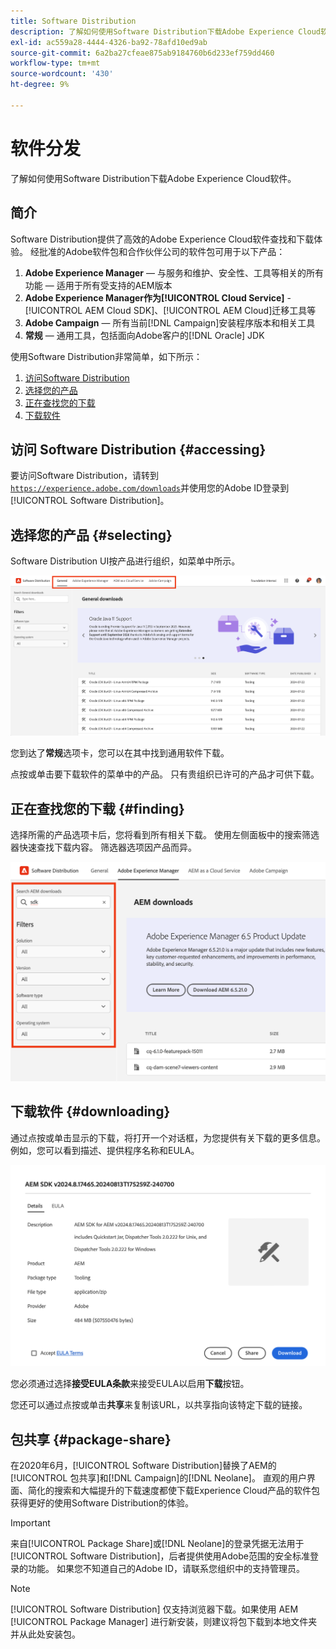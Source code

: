 ```yaml
---
title: Software Distribution
description: 了解如何使用Software Distribution下载Adobe Experience Cloud软件。
exl-id: ac559a28-4444-4326-ba92-78afd10ed9ab
source-git-commit: 6a2ba27cfeae875ab9184760b6d233ef759dd460
workflow-type: tm+mt
source-wordcount: '430'
ht-degree: 9%

---
```



# 软件分发

了解如何使用Software Distribution下载Adobe Experience Cloud软件。

## 简介

Software Distribution提供了高效的Adobe Experience Cloud软件查找和下载体验。 经批准的Adobe软件包和合作伙伴公司的软件包可用于以下产品：

1. **Adobe Experience Manager** — 与服务和维护、安全性、工具等相关的所有功能 — 适用于所有受支持的AEM版本
1. **Adobe Experience Manager作为[!UICONTROL Cloud Service]** - [!UICONTROL AEM Cloud SDK]、[!UICONTROL AEM Cloud]迁移工具等
1. **Adobe Campaign** — 所有当前[!DNL Campaign]安装程序版本和相关工具
1. **常规** — 通用工具，包括面向Adobe客户的[!DNL Oracle] JDK

使用Software Distribution非常简单，如下所示：

1. [访问Software Distribution](#accessing)
1. [选择您的产品](#selecting)
1. [正在查找您的下载](#finding)
1. [下载软件](#downloading)

## 访问 Software Distribution {#accessing}

要访问Software Distribution，请转到[`https://experience.adobe.com/downloads`](https://experience.adobe.com/downloads)并使用您的Adobe ID登录到[!UICONTROL Software Distribution]。

## 选择您的产品 {#selecting}

Software Distribution UI按产品进行组织，如菜单中所示。

![按产品组织的菜单](assets/menu.png)

您到达了&#x200B;**常规**&#x200B;选项卡，您可以在其中找到通用软件下载。

点按或单击要下载软件的菜单中的产品。 只有贵组织已许可的产品才可供下载。

## 正在查找您的下载 {#finding}

选择所需的产品选项卡后，您将看到所有相关下载。 使用左侧面板中的搜索筛选器快速查找下载内容。 筛选器选项因产品而异。

![筛选器](assets/filters.png)

## 下载软件 {#downloading}

通过点按或单击显示的下载，将打开一个对话框，为您提供有关下载的更多信息。 例如，您可以看到描述、提供程序名称和EULA。

![下载详细信息](assets/details.png)

您必须通过选择&#x200B;**接受EULA条款**&#x200B;来接受EULA以启用&#x200B;**下载**&#x200B;按钮。

您还可以通过点按或单击&#x200B;**共享**&#x200B;来复制该URL，以共享指向该特定下载的链接。

## 包共享 {#package-share}

在2020年6月，[!UICONTROL Software Distribution]替换了AEM的[!UICONTROL 包共享]和[!DNL Campaign]的[!DNL Neolane]。 直观的用户界面、简化的搜索和大幅提升的下载速度都使下载Experience Cloud产品的软件包获得更好的使用Software Distribution的体验。

>[!IMPORTANT]
>
>来自[!UICONTROL Package Share]或[!DNL Neolane]的登录凭据无法用于[!UICONTROL Software Distribution]，后者提供使用Adobe范围的安全标准登录的功能。 如果您不知道自己的Adobe ID，请联系您组织中的支持管理员。

>[!NOTE]
>
>[!UICONTROL Software Distribution] 仅支持浏览器下载。如果使用 AEM [!UICONTROL Package Manager] 进行新安装，则建议将包下载到本地文件夹并从此处安装包。

